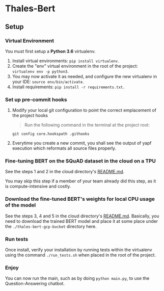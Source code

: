 # Thales-Bert

## Setup

### Virtual Environment

You must first setup a **Python 3.6** virtualenv.
1. Install virtual environments: `pip install virtualenv`.
1. Create the "env" virtual environment in the root of the project: `virtualenv env -p python3`.
1. You may now activate it as needed, and configure the new virtualenv in your IDE: `source env/bin/activate`.
1. Install requirements: `pip install -r requirements.txt.`

### Set up pre-commit hooks
1. Modify your local git configuration to point the correct emplacement of the project hooks
    > Run the following command in the terminal at the project root: 
            
    `git config core.hookspath .githooks`
1. Everytime you create a new commit, you shall see the output of yapf execution which reformats all source files properly. 

### Fine-tuning BERT on the SQuAD dataset in the cloud on a TPU

See the steps 1 and 2 in the cloud directory's [README.md](cloud_scripts/README.md).

You may skip this step if a member of your team already did this step, as it is compute-intensive and costly.

### Download the fine-tuned BERT's weights for local CPU usage of the model

See the steps 3, 4 and 5 in the cloud directory's [README.md](cloud_scripts/README.md). Basically, you need to download the trained BERT model and place it at some place under the `./thales-bert-gcp-bucket` directory here.

### Run tests

Once install, verify your installation by running tests within the virtualenv using the command `./run_tests.sh` when placed in the root of the project.

### Enjoy

You can now run the main, such as by doing `python main.py`, to use the Question-Answering chatbot.
